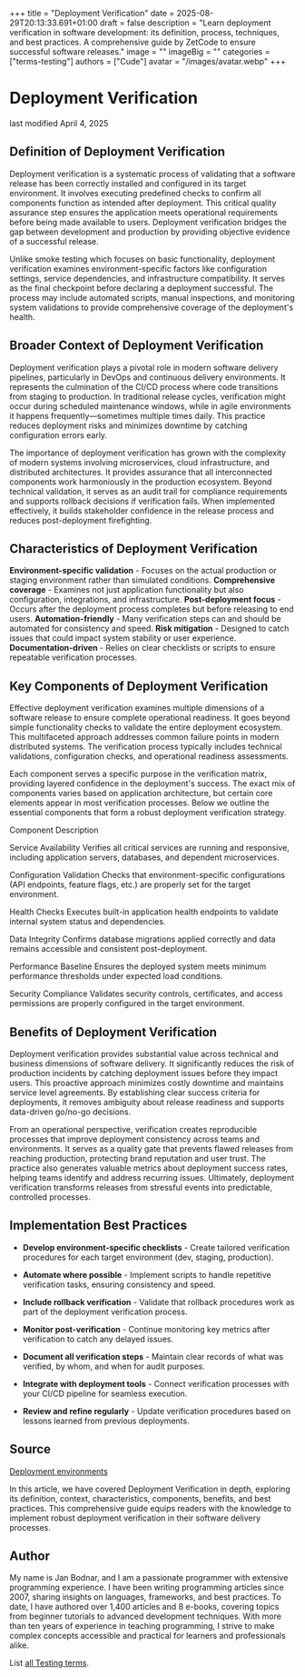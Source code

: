 +++
title = "Deployment Verification"
date = 2025-08-29T20:13:33.691+01:00
draft = false
description = "Learn deployment verification in software development: its definition, process, techniques, and best practices. A comprehensive guide by ZetCode to ensure successful software releases."
image = ""
imageBig = ""
categories = ["terms-testing"]
authors = ["Cude"]
avatar = "/images/avatar.webp"
+++

# Deployment Verification

last modified April 4, 2025

## Definition of Deployment Verification

Deployment verification is a systematic process of validating that a software
release has been correctly installed and configured in its target environment.
It involves executing predefined checks to confirm all components function as
intended after deployment. This critical quality assurance step ensures the
application meets operational requirements before being made available to users.
Deployment verification bridges the gap between development and production by
providing objective evidence of a successful release.

Unlike smoke testing which focuses on basic functionality, deployment
verification examines environment-specific factors like configuration settings,
service dependencies, and infrastructure compatibility. It serves as the final
checkpoint before declaring a deployment successful. The process may include
automated scripts, manual inspections, and monitoring system validations to
provide comprehensive coverage of the deployment's health.

## Broader Context of Deployment Verification

Deployment verification plays a pivotal role in modern software delivery
pipelines, particularly in DevOps and continuous delivery environments. It
represents the culmination of the CI/CD process where code transitions from
staging to production. In traditional release cycles, verification might occur
during scheduled maintenance windows, while in agile environments it happens
frequently—sometimes multiple times daily. This practice reduces deployment
risks and minimizes downtime by catching configuration errors early.

The importance of deployment verification has grown with the complexity of
modern systems involving microservices, cloud infrastructure, and distributed
architectures. It provides assurance that all interconnected components work
harmoniously in the production ecosystem. Beyond technical validation, it serves
as an audit trail for compliance requirements and supports rollback decisions if
verification fails. When implemented effectively, it builds stakeholder
confidence in the release process and reduces post-deployment firefighting.

## Characteristics of Deployment Verification

**Environment-specific validation** - Focuses on the actual
production or staging environment rather than simulated conditions.
**Comprehensive coverage** - Examines not just application
functionality but also configuration, integrations, and infrastructure.
**Post-deployment focus** - Occurs after the deployment
process completes but before releasing to end users.
**Automation-friendly** - Many verification steps can and should
be automated for consistency and speed.
**Risk mitigation** - Designed to catch issues that could
impact system stability or user experience.
**Documentation-driven** - Relies on clear checklists or
scripts to ensure repeatable verification processes.

## Key Components of Deployment Verification

Effective deployment verification examines multiple dimensions of a software
release to ensure complete operational readiness. It goes beyond simple
functionality checks to validate the entire deployment ecosystem. This
multifaceted approach addresses common failure points in modern distributed
systems. The verification process typically includes technical validations,
configuration checks, and operational readiness assessments.

Each component serves a specific purpose in the verification matrix, providing
layered confidence in the deployment's success. The exact mix of components
varies based on application architecture, but certain core elements appear in
most verification processes. Below we outline the essential components that form
a robust deployment verification strategy.

Component
Description

Service Availability
Verifies all critical services are running and responsive, including
application servers, databases, and dependent microservices.

Configuration Validation
Checks that environment-specific configurations (API endpoints, feature
flags, etc.) are properly set for the target environment.

Health Checks
Executes built-in application health endpoints to validate internal system
status and dependencies.

Data Integrity
Confirms database migrations applied correctly and data remains accessible
and consistent post-deployment.

Performance Baseline
Ensures the deployed system meets minimum performance thresholds under
expected load conditions.

Security Compliance
Validates security controls, certificates, and access permissions are
properly configured in the target environment.

## Benefits of Deployment Verification

Deployment verification provides substantial value across technical and business
dimensions of software delivery. It significantly reduces the risk of production
incidents by catching deployment issues before they impact users. This proactive
approach minimizes costly downtime and maintains service level agreements. By
establishing clear success criteria for deployments, it removes ambiguity about
release readiness and supports data-driven go/no-go decisions.

From an operational perspective, verification creates reproducible processes that
improve deployment consistency across teams and environments. It serves as a
quality gate that prevents flawed releases from reaching production, protecting
brand reputation and user trust. The practice also generates valuable metrics
about deployment success rates, helping teams identify and address recurring
issues. Ultimately, deployment verification transforms releases from stressful
events into predictable, controlled processes.

## Implementation Best Practices

- **Develop environment-specific checklists** - Create tailored verification procedures for each target environment (dev, staging, production).

- **Automate where possible** - Implement scripts to handle repetitive verification tasks, ensuring consistency and speed.

- **Include rollback verification** - Validate that rollback procedures work as part of the deployment verification process.

- **Monitor post-verification** - Continue monitoring key metrics after verification to catch any delayed issues.

- **Document all verification steps** - Maintain clear records of what was verified, by whom, and when for audit purposes.

- **Integrate with deployment tools** - Connect verification processes with your CI/CD pipeline for seamless execution.

- **Review and refine regularly** - Update verification procedures based on lessons learned from previous deployments.

## Source

[Deployment environments](https://en.wikipedia.org/wiki/Deployment_environment)

In this article, we have covered Deployment Verification in depth, exploring its
definition, context, characteristics, components, benefits, and best practices.
This comprehensive guide equips readers with the knowledge to implement robust
deployment verification in their software delivery processes.

## Author

My name is Jan Bodnar, and I am a passionate programmer with extensive
programming experience. I have been writing programming articles since 2007,
sharing insights on languages, frameworks, and best practices. To date, I have
authored over 1,400 articles and 8 e-books, covering topics from beginner
tutorials to advanced development techniques. With more than ten years of
experience in teaching programming, I strive to make complex concepts accessible
and practical for learners and professionals alike.

List [all Testing terms](/all/#terms-test).